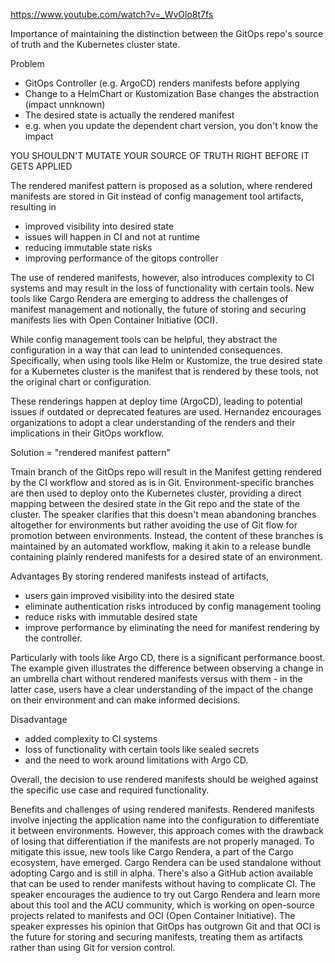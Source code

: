 https://www.youtube.com/watch?v=_WvOlo8t7fs

Importance of maintaining the distinction between the GitOps repo's source of truth and the Kubernetes cluster state. 

Problem
- GitOps Controller (e.g. ArgoCD) renders manifests before applying
- Change to a HelmChart or Kustomization Base changes the abstraction (impact unnknown)
- The desired state is actually the rendered manifest
- e.g. when you update the dependent chart version, you don't know the impact
  
YOU SHOULDN'T MUTATE YOUR SOURCE OF TRUTH RIGHT BEFORE IT GETS APPLIED

The rendered manifest pattern is proposed as a solution, where rendered manifests are stored in Git instead of config management tool artifacts, resulting in
- improved visibility into desired state
- issues will happen in CI and not at runtime
- reducing immutable state risks
- improving performance of the gitops controller

The use of rendered manifests, however, also introduces complexity to CI systems and may result in the loss of functionality with certain tools. New tools like Cargo Rendera are emerging to address the challenges of manifest management and notionally, the future of storing and securing manifests lies with Open Container Initiative (OCI).

While config management tools can be helpful, they abstract the configuration in a way that can lead to unintended consequences. Specifically, when using tools like Helm or Kustomize, the true desired state for a Kubernetes cluster is the manifest that is rendered by these tools, not the original chart or configuration.

These renderings happen at deploy time (ArgoCD), leading to potential issues if outdated or deprecated features are used. Hernandez encourages organizations to adopt a clear understanding of the renders and their implications in their GitOps workflow.

Solution =  "rendered manifest pattern"

Tmain branch of the GitOps repo will result in the Manifest getting rendered by the CI workflow and stored as is in Git. Environment-specific branches are then used to deploy onto the Kubernetes cluster, providing a direct mapping between the desired state in the Git repo and the state of the cluster. The speaker clarifies that this doesn't mean abandoning branches altogether for environments but rather avoiding the use of Git flow for promotion between environments. Instead, the content of these branches is maintained by an automated workflow, making it akin to a release bundle containing plainly rendered manifests for a desired state of an environment.


Advantages
By storing rendered manifests instead of artifacts,
-  users gain improved visibility into the desired state
-  eliminate authentication risks introduced by config management tooling
-  reduce risks with immutable desired state
-  improve performance by eliminating the need for manifest rendering by the controller.

Particularly with tools like Argo CD, there is a significant performance boost. The example given illustrates the difference between observing a change in an umbrella chart without rendered manifests versus with them - in the latter case, users have a clear understanding of the impact of the change on their environment and can make informed decisions.

Disadvantage
- added complexity to CI systems
- loss of functionality with certain tools like sealed secrets
- and the need to work around limitations with Argo CD.

Overall, the decision to use rendered manifests should be weighed against the specific use case and required functionality.


Benefits and challenges of using rendered manifests. Rendered manifests involve injecting the application name into the configuration to differentiate it between environments. However, this approach comes with the drawback of losing that differentiation if the manifests are not properly managed. To mitigate this issue, new tools like Cargo Rendera, a part of the Cargo ecosystem, have emerged. Cargo Rendera can be used standalone without adopting Cargo and is still in alpha. There's also a GitHub action available that can be used to render manifests without having to complicate CI. The speaker encourages the audience to try out Cargo Rendera and learn more about this tool and the ACU community, which is working on open-source projects related to manifests and OCI (Open Container Initiative). The speaker expresses his opinion that GitOps has outgrown Git and that OCI is the future for storing and securing manifests, treating them as artifacts rather than using Git for version control.